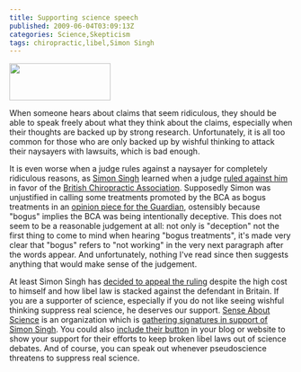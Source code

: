 ```yaml
---
title: Supporting science speech
published: 2009-06-04T03:09:13Z
categories: Science,Skepticism
tags: chiropractic,libel,Simon Singh
---
```


<a href="http://www.senseaboutscience.org.uk/freedebate"><img alt="" src="http://www.senseaboutscience.org.uk/images/sas-libel-2.png" title="Keep libel laws out of science" class="alignright" width="180" height="66" /></a>

When someone hears about claims that seem ridiculous, they should be able to speak freely about what they think about the claims, especially when their thoughts are backed up by strong research.  Unfortunately, it is all too common for those who are only backed up by wishful thinking to attack their naysayers with lawsuits, which is bad enough.  

<!--more-->

It is even worse when a judge rules against a naysayer for completely ridiculous reasons, as <a href="http://www.simonsingh.net/">Simon Singh</a> learned when a judge <a href="http://skepticblog.org/2009/05/11/simon-singhs-libel-suit/">ruled against him</a> in favor of the <a href="http://www.chiropractic-uk.co.uk/" rel="nofollow">British Chiropractic Association</a>.  Supposedly Simon was unjustified in calling some treatments promoted by the BCA as bogus treatments in an <a href="http://gimpyblog.wordpress.com/2008/08/17/the-libellous-simon-singh-article-on-chiropractors/">opinion piece for the Guardian</a>, ostensibly because "bogus" implies the BCA was being intentionally deceptive.  This does not seem to be a reasonable judgement at all: not only is "deception" not the first thing to come to mind when hearing "bogus treatments", it's made very clear that "bogus" refers to "not working" in the very next paragraph after the words appear.  And unfortunately, nothing I've read since then suggests anything that would make sense of the judgement.

At least Simon Singh has <a href="http://blogs.discovermagazine.com/badastronomy/2009/06/03/singh-the-blues/">decided to appeal the ruling</a> despite the high cost to himself and how libel law is stacked against the defendant in Britain.  If you are a supporter of science, especially if you do not like seeing wishful thinking suppress real science, he deserves our support.  <a href="http://www.senseaboutscience.org.uk/">Sense About Science</a> is an organization which is <a href="http://www.senseaboutscience.org.uk/index.php/site/project/333/">gathering signatures in support of Simon Singh</a>.  You could also <a href="http://www.senseaboutscience.org.uk/index.php/site/project/337/">include their button</a> in your blog or website to show your support for their efforts to keep broken libel laws out of science debates.  And of course, you can speak out whenever pseudoscience threatens to suppress real science.

